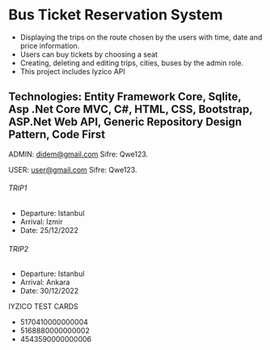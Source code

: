 # Bus Ticket Reservation System

- Displaying the trips on the route chosen by the users with time, date and price information.
- Users can buy tickets by choosing a seat
- Creating, deleting and editing trips, cities, buses by the admin role.
- This project includes Iyzico API

## **Technologies:** Entity Framework Core, Sqlite, Asp .Net Core MVC, C#, HTML, CSS, Bootstrap, ASP.Net Web API, Generic Repository Design Pattern, Code First 

ADMIN: didem@gmail.com
Sifre: Qwe123.

USER: user@gmail.com
Sifre: Qwe123.

###### TRIP1
- Departure: Istanbul
- Arrival: Izmir
- Date: 25/12/2022


###### TRIP2
- Departure: Istanbul
- Arrival: Ankara
- Date: 30/12/2022

IYZICO TEST CARDS

- 5170410000000004
- 5168880000000002
- 4543590000000006

